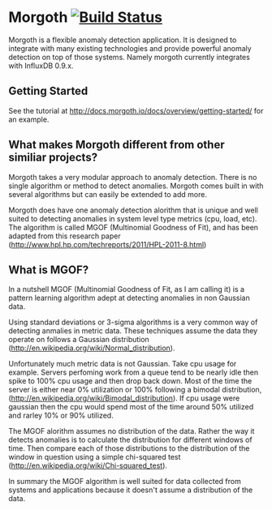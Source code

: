 
Morgoth [![Build Status](https://travis-ci.org/nathanielc/morgoth.svg?branch=master)](https://travis-ci.org/nathanielc/morgoth)
=======

Morgoth is a flexible anomaly detection application.
It is designed to integrate with many existing technologies
and provide powerful anomaly detection on top of those systems.
Namely morgoth currently integrates with InfluxDB 0.9.x.


Getting Started
---------------

See the tutorial at http://docs.morgoth.io/docs/overview/getting-started/ for an example.


What makes Morgoth different from other similiar projects?
----------------------------------------------------------
Morgoth takes a very modular approach to anomaly detection. There is no single algorithm
or method to detect anomalies. Morgoth comes built in with several algorithms but can
easily be extended to add more.

Morgoth does have one anomaly detection alorithm that is unique and well suited to
detecting anomalies in system level type metrics (cpu, load, etc). The algorithm is
called MGOF (Multinomial Goodness of Fit), and has been adapted from this research paper
(http://www.hpl.hp.com/techreports/2011/HPL-2011-8.html)


What is MGOF?
-------------

In a nutshell MGOF (Multinomial Goodness of Fit, as I am calling it) is a pattern
learning algorithm adept at detecting anomalies in non Gaussian data.

Using standard deviations or 3-sigma algorithms is a very common way of detecting anmalies in metric data.
These techniques assume the data they operate on follows a Gaussian distribution (http://en.wikipedia.org/wiki/Normal_distribution).

Unfortunately much metric data is not Gaussian. Take cpu usage for example. Servers perfoming work from a queue tend to be nearly idle then spike to 100% cpu usage and then drop back down. Most of the time the server is either near 0% utilization or 100% following a bimodal distribution, (http://en.wikipedia.org/wiki/Bimodal_distribution). If cpu usage were gaussian then the cpu would spend most of the time around 50% utilized and rarley 10% or 90% utilized.

The MGOF alorithm assumes no distribution of the data. Rather the way it detects anomalies is to calculate the distribution for different windows of time. Then compare each of those distributions to the distribution of the window in question using a simple chi-squared test (http://en.wikipedia.org/wiki/Chi-squared_test).

In summary the MGOF algorithm is well suited for data collected from systems and applications because it doesn't assume a distribution of the data.

